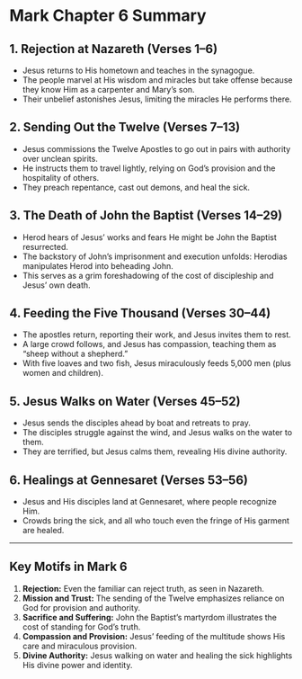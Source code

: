 # Mark Chapter 6 Summary

## 1. Rejection at Nazareth (Verses 1–6)
- Jesus returns to His hometown and teaches in the synagogue.
- The people marvel at His wisdom and miracles but take offense because they know Him as a carpenter and Mary’s son.
- Their unbelief astonishes Jesus, limiting the miracles He performs there.

## 2. Sending Out the Twelve (Verses 7–13)
- Jesus commissions the Twelve Apostles to go out in pairs with authority over unclean spirits.
- He instructs them to travel lightly, relying on God’s provision and the hospitality of others.
- They preach repentance, cast out demons, and heal the sick.

## 3. The Death of John the Baptist (Verses 14–29)
- Herod hears of Jesus’ works and fears He might be John the Baptist resurrected.
- The backstory of John’s imprisonment and execution unfolds: Herodias manipulates Herod into beheading John.
- This serves as a grim foreshadowing of the cost of discipleship and Jesus’ own death.

## 4. Feeding the Five Thousand (Verses 30–44)
- The apostles return, reporting their work, and Jesus invites them to rest.
- A large crowd follows, and Jesus has compassion, teaching them as “sheep without a shepherd.”
- With five loaves and two fish, Jesus miraculously feeds 5,000 men (plus women and children).

## 5. Jesus Walks on Water (Verses 45–52)
- Jesus sends the disciples ahead by boat and retreats to pray.
- The disciples struggle against the wind, and Jesus walks on the water to them.
- They are terrified, but Jesus calms them, revealing His divine authority.

## 6. Healings at Gennesaret (Verses 53–56)
- Jesus and His disciples land at Gennesaret, where people recognize Him.
- Crowds bring the sick, and all who touch even the fringe of His garment are healed.

---

## Key Motifs in Mark 6
1. **Rejection:** Even the familiar can reject truth, as seen in Nazareth.
2. **Mission and Trust:** The sending of the Twelve emphasizes reliance on God for provision and authority.
3. **Sacrifice and Suffering:** John the Baptist’s martyrdom illustrates the cost of standing for God’s truth.
4. **Compassion and Provision:** Jesus’ feeding of the multitude shows His care and miraculous provision.
5. **Divine Authority:** Jesus walking on water and healing the sick highlights His divine power and identity.

